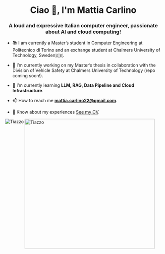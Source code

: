 <h1 align="center">Ciao 🤌, I'm Mattia Carlino </h1>
<h3 align="center">A loud and expressive Italian computer engineer, passionate about AI and cloud computing!</h3>

<!-- <p align="left"> <img src="https://komarev.com/ghpvc/?username=Tiazzo&label=Profile%20views&color=0e75b6&style=flat" alt="Tiazzo" /> </p>< -->

- 📚 I am currently a Master’s student in Computer Engineering at Politecnico di Torino and an exchange student at Chalmers University of Technology, Sweden🇸🇪.

- 🔭 I’m currently working on my Master’s thesis in collaboration with the Division of Vehicle Safety at Chalmers University of Technology (repo coming soon!).

- 🌱 I’m currently learning **LLM, RAG, Data Pipeline and Cloud Infrastructure**.

- 📫 How to reach me **mattia.carlino22@gmail.com**.

- 📄 Know about my experiences [See my CV](CV.pdf).


<p><img align="left" src="https://github-readme-stats.vercel.app/api/top-langs?username=Tiazzo&show_icons=true&locale=en&layout=compact" alt="Tiazzo" /></p>

<p><img align="center" width="419px" src="https://github-readme-streak-stats.herokuapp.com/?user=Tiazzo&" alt="Tiazzo" /></p>
<!-- 
<h3 align="left">Languages and Tools:</h3>
<p align="left">
  <!-- Python -->
    <!--
  <a href="https://www.python.org/" target="_blank" rel="noreferrer">
    <img src="https://raw.githubusercontent.com/devicons/devicon/master/icons/python/python-original.svg" alt="python" width="40" height="40"/>
  </a>
  <!-- Java -->
    <!--
  <a href="https://www.java.com/" target="_blank" rel="noreferrer">
    <img src="https://raw.githubusercontent.com/devicons/devicon/master/icons/java/java-original.svg" alt="java" width="40" height="40"/>
  </a>
  <!-- C -->
    <!--
  <a href="https://www.cprogramming.com/" target="_blank" rel="noreferrer">
    <img src="https://raw.githubusercontent.com/devicons/devicon/master/icons/c/c-original.svg" alt="c" width="40" height="40"/>
  </a>
    <!--
  <!-- Terraform -->
   <!--
  <a href="https://www.terraform.io/" target="_blank" rel="noreferrer">
    <img src="https://raw.githubusercontent.com/devicons/devicon/master/icons/terraform/terraform-original.svg" alt="terraform" width="40" height="40"/>
  </a>
    <!--
  <!-- Docker -->
   <!--
  <a href="https://www.docker.com/" target="_blank" rel="noreferrer">
    <img src="https://raw.githubusercontent.com/devicons/devicon/master/icons/docker/docker-original.svg" alt="docker" width="40" height="40"/>
  </a>
    <!--
  <!-- Kubernetes -->
   <!--
  <a href="https://kubernetes.io/" target="_blank" rel="noreferrer">
    <img src="https://raw.githubusercontent.com/devicons/devicon/master/icons/kubernetes/kubernetes-plain.svg" alt="kubernetes" width="40" height="40"/>
  </a>
</p>

<!-- 
<h3 align="left">Connect with me:</h3>
<p align="left">
<a href="https://www.linkedin.com/in/mattia-carlino-8b6071228/" target="blank"><img align="center" src="https://raw.githubusercontent.com/rahuldkjain/github-profile-readme-generator/master/src/images/icons/Social/linked-in-alt.svg" alt="mattia carlino" height="30" width="40" /></a>
</p>
--> 
